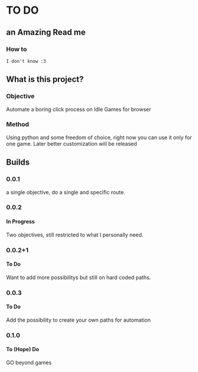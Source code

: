 # TO DO

## an Amazing Read me

### How to

    I don't know :3

## What is this project?

### Objective

Automate a boring click process on Idle Games for browser

### Method

Using python and some freedom of choice, right now you can use it only for one game.
Later better customization will be released

## Builds

### 0.0.1

 a single objective, do a single and specific route.

### 0.0.2

#### In Progress

Two objectives, still restricted to what I personally need.

### 0.0.2+1

#### To Do

Want to add more possibilitys but still on hard coded paths.

### 0.0.3

#### To Do

Add the possibility to create your own paths for automation

### 0.1.0

#### To (Hope) Do

GO beyond games
